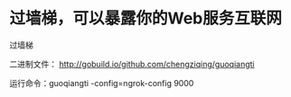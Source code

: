 过墙梯，可以暴露你的Web服务互联网
==========

过墙梯

二进制文件：
http://gobuild.io/github.com/chengziqing/guoqiangti

运行命令：guoqiangti -config=ngrok-config 9000

